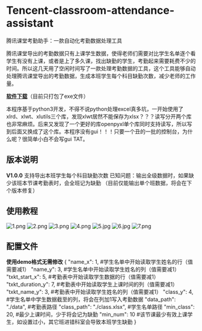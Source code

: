 # Tencent-classroom-attendance-assistant
 腾讯课堂考勤助手：一款自动化考勤数据处理工具
 
腾讯课堂导出的考勤数据只有上课学生数据，使得老师们需要对比学生名单逐个看学生有没有上课，或者是上了多久课，找出缺勤的学生，考勤起来需要耗费不少的时间。所以这几天用了空闲时间写了一款处理考勤数据的工具，这个工具能够自动处理腾讯课堂导出的考勤数据，生成本班学生每个科目缺勤次数，减少老师的工作量。

[**软件下载**][1]（目前只打包了exe文件）

本程序基于python3开发，不得不说python处理excel真多坑，一开始使用了xlrd、xlwt、xlutils三个库，发现xlwt居然不能保存为xlsx？？？读写分开两个库也非常麻烦。后来又发现了一个更好的库openpyxl单个库同时支持读写，所以写到后面又换成了这个库。本程序没有gui！！！只要一个丑的一批的控制台，为什么呢？很简单小白不会写gui TAT。

版本说明
----
**V1.0.0**
支持导出本班学生每个科目缺勤次数
已知问题：输出全级数据时，如果缺少该班本节课考勤表时，会全班记为缺勤
（目前仅能输出单个班数据，将会在下个版本修复）

使用教程
----
![1.png][2]
![2.png][3]
![3.png][4]
![4.png][5]
![5.jpg][6]
![6.jpg][7]
![7.png][8]

配置文件
----
**使用demo格式无需修改**
    {
        "name_x": 1, #学生名单中开始读取学生姓名的行（值需要减1）
        "name_y": 3, #学生名单中开始读取学生姓名的列（值需要减1）
        "txkt_start_x": 5, #考勤表中开始读取学生数据的行（值需要减1）
        "txkt_duration_y": 7, #考勤表中开始读取学生上课时间的列（值需要减1）
        "txkt_name_y": 3, #考勤表中开始读取学生姓名的列（值需要减1）
        "class_y": 4, #学生名单中学生数据截至的列，将会在列加1写入考勤数据
        "data_path": "./data", #考勤表路径
        "class_path": "./class.xlsx", #学生名单路径
        "min_class": 20, #最少上课时间，少于将会记为缺勤
        "min_num": 10 #该节课最少有效上课学生，如设置过小，其它班进错科室会导致本班学生缺勤
    }

  [1]: https://github.com/Xiaobin2333/Tencent-classroom-attendance-assistant/releases
  [2]: https://search.pstatic.net/common?type=origin&src=https://www.mrchung.cn/usr/uploads/2020/04/168203530.png
  [3]: https://search.pstatic.net/common?type=origin&src=https://www.mrchung.cn/usr/uploads/2020/04/2639246968.png
  [4]: https://search.pstatic.net/common?type=origin&src=https://www.mrchung.cn/usr/uploads/2020/04/2698438211.png
  [5]: https://search.pstatic.net/common?type=origin&src=https://www.mrchung.cn/usr/uploads/2020/04/4291132881.png
  [6]: https://search.pstatic.net/common?type=origin&src=https://www.mrchung.cn/usr/uploads/2020/04/126812428.jpg
  [7]: https://search.pstatic.net/common?type=origin&src=https://www.mrchung.cn/usr/uploads/2020/04/2036134815.jpg
  [8]: https://search.pstatic.net/common?type=origin&src=https://www.mrchung.cn/usr/uploads/2020/04/745169198.png
